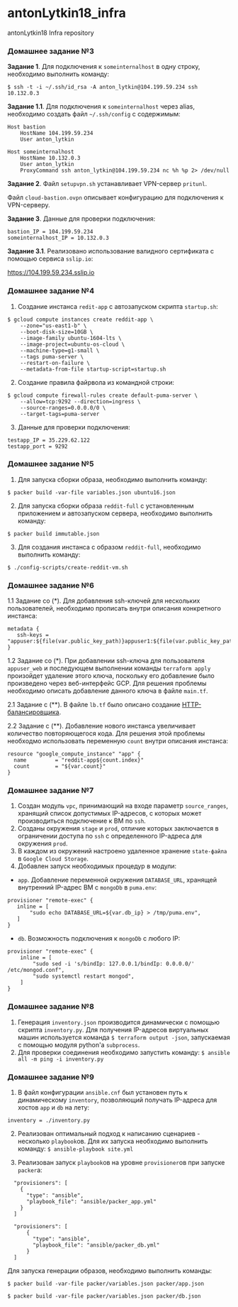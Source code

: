 # antonLytkin18_infra
antonLytkin18 Infra repository

### Домашнее задание №3

**Задание 1**. Для подключения к `someinternalhost` в одну строку, необходимо выполнить команду:

`$ ssh -t -i ~/.ssh/id_rsa -A anton_lytkin@104.199.59.234 ssh 10.132.0.3`

**Задание 1.1**. Для подключения к `someinternalhost` через alias, необходимо создать файл `~/.ssh/config` с содержимым:

```
Host bastion
    HostName 104.199.59.234
    User anton_lytkin

Host someinternalhost
    HostName 10.132.0.3
    User anton_lytkin
    ProxyCommand ssh anton_lytkin@104.199.59.234 nc %h %p 2> /dev/null
```

**Задание 2**. Файл `setupvpn.sh` устанавливает VPN-сервер `pritunl`.

Файл `cloud-bastion.ovpn` описывает конфигурацию для подключения к VPN-серверу.

**Задание 3**. Данные для проверки подключения:

```
bastion_IP = 104.199.59.234
someinternalhost_IP = 10.132.0.3
```

**Задание 3.1**. Реализовано использование валидного сертификата с помощью сервиса `sslip.io`:

https://104.199.59.234.sslip.io

### Домашнее задание №4

1. Создание инстанса `redit-app` с автозапуском скрипта `startup.sh`:

```
$ gcloud compute instances create reddit-app \
    --zone="us-east1-b" \
    --boot-disk-size=10GB \
    --image-family ubuntu-1604-lts \
    --image-project=ubuntu-os-cloud \
    --machine-type=g1-small \
    --tags puma-server \
    --restart-on-failure \
    --metadata-from-file startup-script=startup.sh
```

2. Создание правила файрвола из командной строки: 

```       
$ gcloud compute firewall-rules create default-puma-server \
    --allow=tcp:9292 --direction=ingress \
    --source-ranges=0.0.0.0/0 \
    --target-tags=puma-server
```

3. Данные для проверки подключения:

```
testapp_IP = 35.229.62.122
testapp_port = 9292
```

### Домашнее задание №5

1. Для запуска сборки образа, необходимо выполнить команду:

`$ packer build -var-file variables.json ubuntu16.json`

2. Для запуска сборки образа `reddit-full` с установленным приложением и автозапуском сервера, необходимо выполнить команду:

`$ packer build immutable.json`

3. Для создания инстанса c образом `reddit-full`, необходимо выполнить команду:

`$ ./config-scripts/create-reddit-vm.sh`

### Домашнее задание №6

1.1 Задание со (*). Для добавления ssh-ключей для нескольких пользователей, необходимо прописать внутри описания конкретного инстанса:

```
metadata {
   ssh-keys = "appuser:${file(var.public_key_path)}appuser1:${file(var.public_key_path)}appuser2:${file(var.public_key_path)}"
}
```

1.2 Задание со (*). При добавлении ssh-ключа для пользователя `appuser_web` и последующем выполнении команды
`terraform apply` произойдет удаление этого ключа, поскольку его добавление было произведено через веб-интерфейс GCP.
Для решения проблемы необходимо описать добавление данного ключа в файле `main.tf`.

2.1 Задание с (**). В файле `lb.tf` было описано создание [HTTP-балансировщика](https://cloud.google.com/load-balancing/docs/https/).

2.2 Задание с (**). Добавление нового инстанса увеличивает количество повторяющегося кода. Для решения этой проблемы
необходмо использовать переменную `count` внутри описания инстанса:

```
resource "google_compute_instance" "app" {
  name         = "reddit-app${count.index}"
  count        = "${var.count}"
}
```

### Домашнее задание №7

1. Создан модуль `vpc`, принимающий на входе параметр `source_ranges`, хранящий список допустимых
IP-адресов, с которых может производиться подключение к ВМ по `ssh`.
2. Созданы окружения `stage` и `prod`, отличие которых заключается в ограничении доступа по `ssh` с определенного IP-адреса
для окружения `prod`.
3. В каждом из окружений настроено удаленное хранение `state-файла` в `Google Cloud Storage`.
4. Добавлен запуск необходимых процедур в модули:
- `app`. Добавление переменной окружения `DATABASE_URL`, хранящей внутренний IP-адрес ВМ с `mongoDb` в `puma.env`:
 ````
provisioner "remote-exec" {
    inline = [
        "sudo echo DATABASE_URL=${var.db_ip} > /tmp/puma.env",
    ]
}
 ````
- `db`. Возможность подключения к `mongoDb` с любого IP:
````
provisioner "remote-exec" {
    inline = [
        "sudo sed -i 's/bindIp: 127.0.0.1/bindIp: 0.0.0.0/' /etc/mongod.conf",
        "sudo systemctl restart mongod",
    ]
} 
````

### Домашнее задание №8

1. Генерация `inventory.json` производится динамически с помощью скрипта `inventory.py`. Для получения IP-адресов
виртуальных машин используется команда `$ terraform output -json`, запускаемая с помощью модуля python'а `subprocess`.
2. Для проверки соединения необходимо запустить команду:
`$ ansible all -m ping -i inventory.py`

### Домашнее задание №9

1. В файл конфигурации `ansible.cnf` был установен путь к динамическому `inventory`, позволяющий получать IP-адреса
для хостов `app` и `db` на лету:
````
inventory = ./inventory.py
````

2. Реализован оптимальный подход к написанию сценариев - несколько `playbook`ов. Для их запуска необходимо выполнить команду:
`$ ansible-playbook site.yml`

3. Реализован запуск `playbook`ов на уровне `provisioner`ов при запуске `packer`а:

````
  "provisioners": [
    {
      "type": "ansible",
      "playbook_file": "ansible/packer_app.yml"
    }
  ]
  
  "provisioners": [
      {
        "type": "ansible",
        "playbook_file": "ansible/packer_db.yml"
      }
  ]
````
Для запуска генерации образов, необходимо выполнить команды:

`$ packer build -var-file packer/variables.json packer/app.json`

`$ packer build -var-file packer/variables.json packer/db.json`
